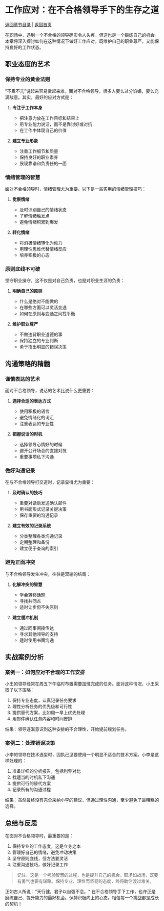 # 工作应对：在不合格领导手下的生存之道

[返回章节目录](./index.md) | [返回首页](../README.md)

在职场中，遇到一个不合格的领导确实令人头疼，但这也是一个锻炼自己的机会。本章将深入探讨如何在这种情况下做好工作应对，既维护自己的职业尊严，又能保持良好的工作状态。

## 职业态度的艺术

### 保持专业的黄金法则

"不卑不亢"说起来容易做起来难。面对不合格领导，很多人要么过分谄媚，要么充满敌意。其实，最好的应对方式是：

1. **专注于工作本身**
   - 把注意力放在工作目标和结果上
   - 用专业能力说话，而不是靠讨好或对抗
   - 在工作中体现自己的价值

2. **建立专业形象**
   - 注重工作细节和质量
   - 保持良好的职业素养
   - 展现靠谱和负责任的一面

### 情绪管理的智慧

面对不合格领导时，情绪管理尤为重要。以下是一些实用的情绪管理技巧：

1. **觉察情绪**
   - 及时识别自己的情绪状态
   - 了解情绪触发点
   - 避免情绪积累到爆发

2. **转化情绪**
   - 将消极情绪转化为动力
   - 用理性思维代替情绪反应
   - 培养积极的心态

### 原则底线不可破

坚守职业操守，这不仅是对自己负责，也是对职业生涯的负责：

1. **明确自己的原则**
   - 什么是绝对不能做的
   - 在哪些方面可以灵活变通
   - 如何在原则与变通之间找平衡

2. **维护职业尊严**
   - 不做违背职业道德的事
   - 保持独立的专业判断
   - 勇于指出明显的错误决策

## 沟通策略的精髓

### 谨慎表达的艺术

面对不合格领导，说话的艺术比说什么更重要：

1. **选择合适的表达方式**
   - 使用积极的语言
   - 避免情绪化的词汇
   - 注重表达的专业性

2. **把握说话的时机**
   - 选择领导心情好的时候
   - 避开公开场合的直接对抗
   - 重要事项私下沟通

### 做好沟通记录

在与不合格领导打交道时，记录显得尤为重要：

1. **及时确认的技巧**
   - 重要对话后发送确认邮件
   - 用书面形式记录关键决策
   - 保存重要的沟通记录

2. **建立有效的记录系统**
   - 分类整理各类沟通记录
   - 定期整理和备份
   - 建立便于查询的索引

### 避免正面冲突

与不合格领导发生冲突，往往是双输的结局：

1. **化解冲突的智慧**
   - 学会转移话题
   - 寻找共同点
   - 适时让步但不失原则

2. **建立缓冲机制**
   - 通过同事间接传达
   - 寻求其他领导的支持
   - 适时使用书面沟通

## 实战案例分析

### 案例一：如何应对不合理的工作安排

小王的领导经常在周五下午临时布置需要加班完成的任务。面对这种情况，小王采取了以下策略：

1. 保持专业态度，认真记录任务要求
2. 理性分析任务的优先级和可行性
3. 提供替代方案，比如周一早上优先处理
4. 用邮件确认任务内容和时间安排

结果：领导逐渐意识到这种安排的不合理性，开始提前规划任务。

### 案例二：处理错误决策

小李的领导在技术选型时，固执己见要使用一个明显不适合的技术方案。小李是这样处理的：

1. 准备详细的分析报告，包括利弊对比
2. 找适当的时机私下沟通
3. 提供可行的替代方案
4. 记录所有的沟通过程

结果：虽然最终没有完全采纳小李的建议，但通过理性沟通，至少避免了最糟糕的选择。

## 总结与反思

在面对不合格领导时，最重要的是：

1. 保持专业的工作态度，这是立身之本
2. 管理好自己的情绪，避免冲动决策
3. 坚守原则底线，但方法要灵活
4. 注重沟通技巧，做好记录工作

> 记住，这是一个考验智慧的过程，也是提升自己的机会。职场如战场，既要有勇气也要有谋略。保持专业、理性而坚韧的态度，终将助你渡过难关。

正如古人所说："天行健，君子以自强不息。" 在不合格领导手下工作，也许正是磨练自己、提升能力的最好机会。保持积极向上的心态，相信每一个挑战都是成长的契机！
